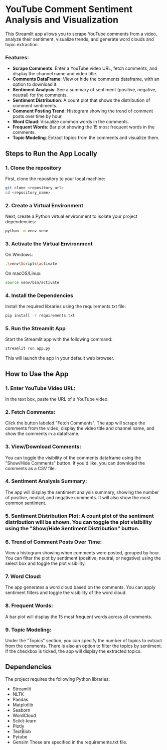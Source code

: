 # YouTube Comment Sentiment Analysis and Visualization

This Streamlit app allows you to scrape YouTube comments from a video, analyze their sentiment, visualize trends, and generate word clouds and topic extraction. 

### Features:
- **Scrape Comments**: Enter a YouTube video URL, fetch comments, and display the channel name and video title.
- **Comments DataFrame**: View or hide the comments dataframe, with an option to download it.
- **Sentiment Analysis**: See a summary of sentiment (positive, negative, neutral) for the comments.
- **Sentiment Distribution**: A count plot that shows the distribution of comment sentiments.
- **Comment Posting Trend**: Histogram showing the trend of comment posts over time by hour.
- **Word Cloud**: Visualize common words in the comments.
- **Frequent Words**: Bar plot showing the 15 most frequent words in the comments.
- **Topic Modeling**: Extract topics from the comments and visualize them.

## Steps to Run the App Locally

### 1. Clone the repository

First, clone the repository to your local machine:

```bash
git clone <repository_url>
cd <repository_name>
```

### 2. Create a Virtual Environment

Next, create a Python virtual environment to isolate your project dependencies:

```bash
python -m venv venv
```

### 3. Activate the Virtual Environment

On Windows:
```bash
.\venv\Scripts\activate
```

On macOS/Linux:

```bash
source venv/bin/activate
```

### 4. Install the Dependencies

Install the required libraries using the requirements.txt file:

```bash
pip install -r requirements.txt
```

### 5. Run the Streamlit App

Start the Streamlit app with the following command:

```bash
streamlit run app.py
```

This will launch the app in your default web browser.

## How to Use the App

### 1. Enter YouTube Video URL: 

In the text box, paste the URL of a YouTube video.

### 2. Fetch Comments: 
Click the button labeled "Fetch Comments". The app will scrape the comments from the video, display the video title and channel name, and show the comments in a dataframe.
### 3. View/Download Comments: 
You can toggle the visibility of the comments dataframe using the "Show/Hide Comments" button. If you'd like, you can download the comments as a CSV file.

### 4. Sentiment Analysis Summary: 
The app will display the sentiment analysis summary, showing the number of positive, neutral, and negative comments. It will also show the most common sentiment.

### 5. Sentiment Distribution Plot: A count plot of the sentiment distribution will be shown. You can toggle the plot visibility using the "Show/Hide Sentiment Distribution" button.

### 6. Trend of Comment Posts Over Time: 
View a histogram showing when comments were posted, grouped by hour. You can filter the plot by sentiment (positive, neutral, or negative) using the select box and toggle the plot visibility.

### 7. Word Cloud: 
The app generates a word cloud based on the comments. You can apply sentiment filters and toggle the visibility of the word cloud.

### 8. Frequent Words: 
A bar plot will display the 15 most frequent words across all comments.

### 9. Topic Modeling: 
Under the "Topics" section, you can specify the number of topics to extract from the comments. There is also an option to filter the topics by sentiment. If the checkbox is ticked, the app will display the extracted topics.

## Dependencies

The project requires the following Python libraries:

* Streamlit
* NLTK
* Pandas
* Matplotlib
* Seaborn
* WordCloud
* Scikit-learn
* Plotly
* TextBlob
* Pytube
* Gensim
These are specified in the requirements.txt file.

